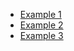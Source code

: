 
- [Example 1](examples/example_1.md)
- [Example 2](examples/example_2.md)
- [Example 3](examples/example_3.md)